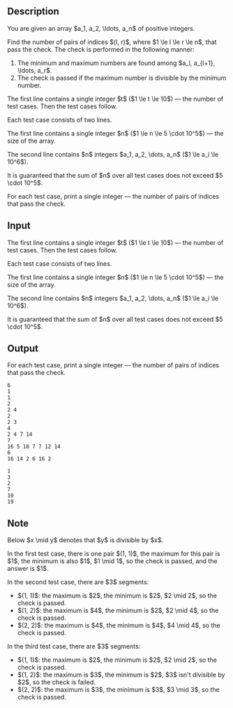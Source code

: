 ## Description

<div><p>You are given an array $a_1, a_2, \ldots, a_n$ of positive integers.</p><p>Find the number of pairs of indices $(l, r)$, where $1 \le l \le r \le n$, that pass the check. The check is performed in the following manner: </p><ol> <li> The minimum and maximum numbers are found among $a_l, a_{l+1}, \ldots, a_r$. </li><li> The check is passed if the maximum number is divisible by the minimum number. </li></ol></div><div class="input-specification"><p>The first line contains a single integer $t$ ($1 \le t \le 10$) — the number of test cases. Then the test cases follow.</p><p>Each test case consists of two lines.</p><p>The first line contains a single integer $n$ ($1 \le n \le 5 \cdot 10^5$) — the size of the array.</p><p>The second line contains $n$ integers $a_1, a_2, \dots, a_n$ ($1 \le a_i \le 10^6$).</p><p>It is guaranteed that the sum of $n$ over all test cases does not exceed $5 \cdot 10^5$.</p></div><div class="output-specification"><p>For each test case, print a single integer — the number of pairs of indices that pass the check.</p></div>

## Input

<p>The first line contains a single integer $t$ ($1 \le t \le 10$) — the number of test cases. Then the test cases follow.</p><p>Each test case consists of two lines.</p><p>The first line contains a single integer $n$ ($1 \le n \le 5 \cdot 10^5$) — the size of the array.</p><p>The second line contains $n$ integers $a_1, a_2, \dots, a_n$ ($1 \le a_i \le 10^6$).</p><p>It is guaranteed that the sum of $n$ over all test cases does not exceed $5 \cdot 10^5$.</p>

## Output

<p>For each test case, print a single integer — the number of pairs of indices that pass the check.</p>





```input1|2,3,6,7,10,11
6
1
1
2
2 4
2
2 3
4
2 4 7 14
7
16 5 18 7 7 12 14
6
16 14 2 6 16 2
```




```output1
1
3
2
7
10
19
```



## Note

<p>Below $x \mid y$ denotes that $y$ is divisible by $x$.</p><p>In the first test case, there is one pair $(1, 1)$, the maximum for this pair is $1$, the minimum is also $1$, $1 \mid 1$, so the check is passed, and the answer is $1$.</p><p>In the second test case, there are $3$ segments: </p><ul> <li> $(1, 1)$: the maximum is $2$, the minimum is $2$, $2 \mid 2$, so the check is passed. </li><li> $(1, 2)$: the maximum is $4$, the minimum is $2$, $2 \mid 4$, so the check is passed. </li><li> $(2, 2)$: the maximum is $4$, the minimum is $4$, $4 \mid 4$, so the check is passed. </li></ul><p>In the third test case, there are $3$ segments: </p><ul> <li> $(1, 1)$: the maximum is $2$, the minimum is $2$, $2 \mid 2$, so the check is passed. </li><li> $(1, 2)$: the maximum is $3$, the minimum is $2$, $3$ isn't divisible by $2$, so the check is failed. </li><li> $(2, 2)$: the maximum is $3$, the minimum is $3$, $3 \mid 3$, so the check is passed. </li></ul>
